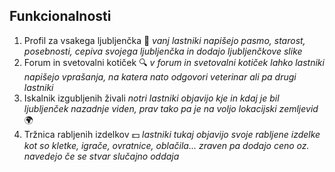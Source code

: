 ## Funkcionalnosti
1. Profil za vsakega ljubljenčka :paw_prints: *vanj lastniki napišejo pasmo, starost, posebnosti, cepiva svojega ljubljenčka in dodajo ljubljenčkove slike*
2. Forum in svetovalni kotiček :mag: *v forum in svetovalni kotiček lahko lastniki napišejo vprašanja, na katera nato odgovori veterinar ali pa drugi lastniki*
3. Iskalnik izgubljenih živali *notri lastniki objavijo kje in kdaj je bil ljubljenček nazadnje viden, prav tako pa je na voljo lokacijski zemljevid*  :earth_africa:
4. Tržnica rabljenih izdelkov :dollar: *lastniki tukaj objavijo svoje rabljene izdelke kot so kletke, igrače, ovratnice, oblačila... zraven pa dodajo ceno oz. navedejo če se stvar slučajno oddaja*
